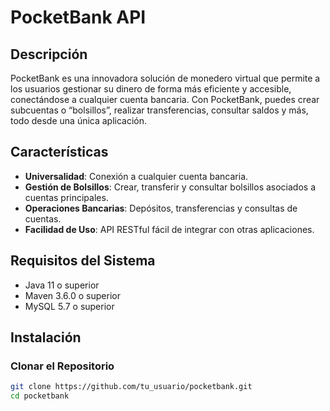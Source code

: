 # PocketBank API

## Descripción

PocketBank es una innovadora solución de monedero virtual que permite a los usuarios gestionar su dinero de forma más eficiente y accesible, conectándose a cualquier cuenta bancaria. Con PocketBank, puedes crear subcuentas o “bolsillos”, realizar transferencias, consultar saldos y más, todo desde una única aplicación.

## Características

- **Universalidad**: Conexión a cualquier cuenta bancaria.
- **Gestión de Bolsillos**: Crear, transferir y consultar bolsillos asociados a cuentas principales.
- **Operaciones Bancarias**: Depósitos, transferencias y consultas de cuentas.
- **Facilidad de Uso**: API RESTful fácil de integrar con otras aplicaciones.

## Requisitos del Sistema

- Java 11 o superior
- Maven 3.6.0 o superior
- MySQL 5.7 o superior

## Instalación

### Clonar el Repositorio

```bash
git clone https://github.com/tu_usuario/pocketbank.git
cd pocketbank

